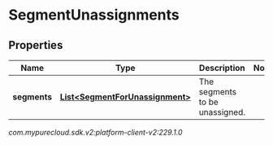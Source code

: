 # SegmentUnassignments


## Properties

| Name | Type | Description | Notes |
| ------------ | ------------- | ------------- | ------------- |
| **segments** | [**List&lt;SegmentForUnassignment&gt;**](SegmentForUnassignment) | The segments to be unassigned. |  |




_com.mypurecloud.sdk.v2:platform-client-v2:229.1.0_
